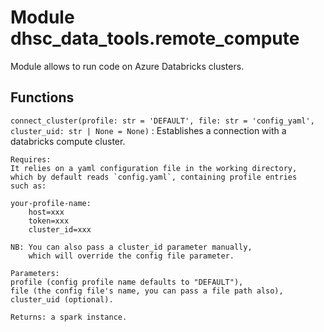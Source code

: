 Module dhsc_data_tools.remote_compute
=====================================
Module allows to run code on Azure Databricks clusters.

Functions
---------

    
`connect_cluster(profile: str = 'DEFAULT', file: str = 'config_yaml', cluster_uid: str | None = None)`
:   Establishes a connection with a databricks compute cluster.
    
    Requires:
    It relies on a yaml configuration file in the working directory,
    which by default reads `config.yaml`, containing profile entries
    such as:
    
    your-profile-name:
        host=xxx
        token=xxx
        cluster_id=xxx
    
    NB: You can also pass a cluster_id parameter manually,
        which will override the config file parameter.
    
    Parameters:
    profile (config profile name defaults to "DEFAULT"),
    file (the config file's name, you can pass a file path also),
    cluster_uid (optional).
    
    Returns: a spark instance.